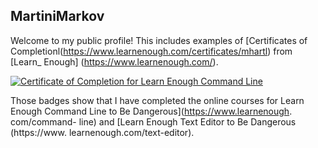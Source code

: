 ## MartiniMarkov

Welcome to my public profile! This includes examples of [Certificates of Completionl(https://www.learnenough.com/certificates/mhartl) from [Learn_
Enough] (https://www.learnenough.com/).

<a href="https://www.learnenough.com/certificates/martinimarkov"><img src="https://www.learnenough.com/certificates/martinimarkov/command-line-tutorial.svg" alt="Certificate of Completion for Learn Enough Command Line"></a>

Those badges show that I have completed the online courses for Learn Enough Command Line to Be Dangerous](https://www.learnenough. com/command-
line) and [Learn Enough Text Editor to Be Dangerous (https://www. learnenough.com/text-editor).

<!--
**MartiniMarkov/MartiniMarkov** is a ✨ _special_ ✨ repository because its `README.md` (this file) appears on your GitHub profile.

Here are some ideas to get you started:

- 🔭 I’m currently working on ...
- 🌱 I’m currently learning ...
- 👯 I’m looking to collaborate on ...
- 🤔 I’m looking for help with ...
- 💬 Ask me about ...
- 📫 How to reach me: ...
- 😄 Pronouns: ...
- ⚡ Fun fact: ...
-->
